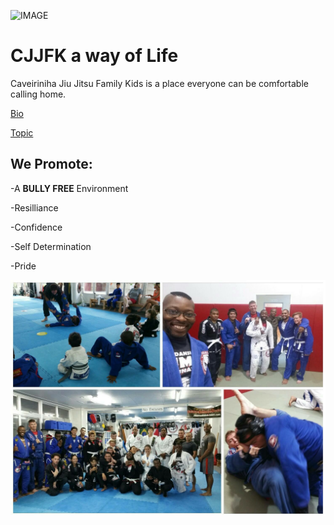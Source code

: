 ![IMAGE](http://cjjfacademy.com/wp-content/uploads/2016/04/cjjf-ornament.png)

# CJJFK a way of Life

Caveiriniha Jiu Jitsu Family Kids is a place everyone can be comfortable calling home. 

[Bio](https://github.com/BLUEBJJ/bluebjj.github.io/blob/master/Bio.md)

[Topic](https://github.com/BLUEBJJ/bluebjj.github.io/blob/master/topic.md)

## We Promote:

-A **BULLY FREE** Environment

-Resilliance

-Confidence

-Self Determination

-Pride

![IMAGE](https://github.com/BLUEBJJ/bluebjj.github.io/blob/master/IMG_0039.JPG)

